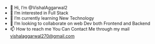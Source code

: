 - 👋 Hi, I’m @VishalAggarwal2
- 👀 I’m interested in Full Stack 
- 🌱 I’m currently learning New Technology 
- 💞️ I’m looking to collaborate on web Dev both Frontend and Backend 
- 📫 How to reach me You Can Contact Me through my mail vishalaggarwal270@gmail.com

<!---
VishalAggarwal2/VishalAggarwal2 is a ✨ special ✨ repository because its `README.md` (this file) appears on your GitHub profile.
You can click the Preview link to take a look at your changes.
--->
